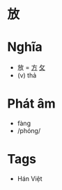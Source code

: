 # 放

# Nghĩa
* 放 = [方](方.md) [攵](攵.md)
* (v) thả

# Phát âm
* fàng
*  /phóng/

# Tags
* Hán Việt

<script>window.HANZI_FIELD='放';</script>

